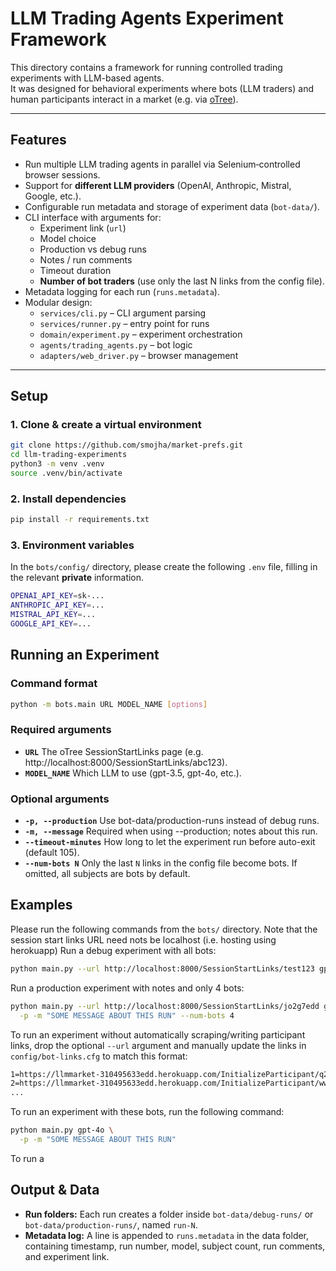 # LLM Trading Agents Experiment Framework

This directory contains a framework for running controlled trading experiments with LLM-based agents.  
It was designed for behavioral experiments where bots (LLM traders) and human participants interact in a market (e.g. via [oTree](https://otree.readthedocs.io)).

---

## Features

- Run multiple LLM trading agents in parallel via Selenium‐controlled browser sessions.
- Support for **different LLM providers** (OpenAI, Anthropic, Mistral, Google, etc.).
- Configurable run metadata and storage of experiment data (`bot-data/`).
- CLI interface with arguments for:
  - Experiment link (`url`)
  - Model choice
  - Production vs debug runs
  - Notes / run comments
  - Timeout duration
  - **Number of bot traders** (use only the last N links from the config file).
- Metadata logging for each run (`runs.metadata`).
- Modular design:
  - `services/cli.py` – CLI argument parsing
  - `services/runner.py` – entry point for runs
  - `domain/experiment.py` – experiment orchestration
  - `agents/trading_agents.py` – bot logic
  - `adapters/web_driver.py` – browser management

---

## Setup

### 1. Clone & create a virtual environment

```bash
git clone https://github.com/smojha/market-prefs.git
cd llm-trading-experiments
python3 -m venv .venv
source .venv/bin/activate
```

### 2. Install dependencies
```bash
pip install -r requirements.txt
```

### 3. Environment variables
In the `bots/config/` directory, please create the following `.env` file, filling in the relevant **private** information.
```bash
OPENAI_API_KEY=sk-...
ANTHROPIC_API_KEY=...
MISTRAL_API_KEY=...
GOOGLE_API_KEY=...
```

## Running an Experiment
### Command format
```bash
python -m bots.main URL MODEL_NAME [options]
```

### Required arguments
- **`URL`** 
The oTree SessionStartLinks page (e.g. http://localhost:8000/SessionStartLinks/abc123).
- **`MODEL_NAME`** 
Which LLM to use (gpt-3.5, gpt-4o, etc.).

### Optional arguments
- **`-p, --production`** 
Use bot-data/production-runs instead of debug runs.
- **`-m, --message`** 
Required when using --production; notes about this run.
- **`--timeout-minutes`** 
How long to let the experiment run before auto-exit (default 105).
- **`--num-bots N`** 
Only the last `N` links in the config file become bots.
If omitted, all subjects are bots by default.

## Examples
Please run the following commands from the `bots/` directory.
Note that the session start links URL need nots be localhost
(i.e. hosting using herokuapp) Run a debug experiment with
all bots:
```bash
python main.py --url http://localhost:8000/SessionStartLinks/test123 gpt-4o
```
Run a production experiment with notes and only 4 bots:
```bash
python main.py --url http://localhost:8000/SessionStartLinks/jo2g7edd gpt-4o \
  -p -m "SOME MESSAGE ABOUT THIS RUN" --num-bots 4
```
To run an experiment without automatically scraping/writing participant links,
drop the optional `--url` argument and manually update the links in `config/bot-links.cfg`
to match this format:
```bash
1=https://llmmarket-310495633edd.herokuapp.com/InitializeParticipant/q2flqq3x
2=https://llmmarket-310495633edd.herokuapp.com/InitializeParticipant/wwfoemxy
...
```
To run an experiment with these bots, run the following command:
```bash
python main.py gpt-4o \
  -p -m "SOME MESSAGE ABOUT THIS RUN"
```
To run a

## Output & Data
- **Run folders:**
Each run creates a folder inside `bot-data/debug-runs/` or `bot-data/production-runs/`, named `run-N`.
- **Metadata log:**
A line is appended to `runs.metadata` in the data folder, containing timestamp, run number, model, subject count, run comments, and experiment link.
